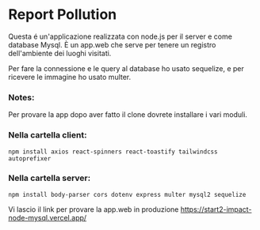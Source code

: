 # Report Pollution

Questa é un'applicazione realizzata con node.js per il server e come database Mysql.
È un app.web che serve per tenere un registro dell'ambiente dei luoghi visitati.

Per fare la connessione e le query al database ho usato sequelize, e per ricevere le immagine ho usato multer.


### Notes:

Per provare la app dopo aver fatto il clone dovrete installare i vari moduli.

### Nella cartella client:

    npm install axios react-spinners react-toastify tailwindcss autoprefixer

### Nella cartella server:

    npm install body-parser cors dotenv express multer mysql2 sequelize

Vi lascio il link per provare la app.web in produzione  https://start2-impact-node-mysql.vercel.app/





